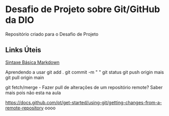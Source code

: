 # Desafio de Projeto sobre Git/GitHub da DIO
Repositório criado para o Desafio de Projeto

## Links Úteis
[Sintaxe Básica Markdown](https://www.markdownguide.org/basic-syntax/)

Aprendendo a usar 
git add .
git commit -m " " 
git status
git push origin mais
git pull origin main

git fetch/merge - Fazer pull de alterações de um repositório remote? Saber mais pois não esta na aula

https://docs.github.com/pt/get-started/using-git/getting-changes-from-a-remote-repository
oooo

